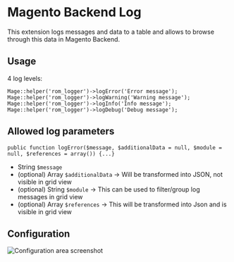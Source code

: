 # Magento Backend Log

This extension logs messages and data to a table and allows to browse through this data in Magento Backend.

## Usage

4 log levels:

```
Mage::helper('rom_logger')->logError('Error message');
Mage::helper('rom_logger')->logWarning('Warning message');
Mage::helper('rom_logger')->logInfo('Info message');
Mage::helper('rom_logger')->logDebug('Debug message');
```

## Allowed log parameters

```
public function logError($message, $additionalData = null, $module = null, $references = array()) {...}
```

- String `$message`
- (optional) Array `$additionalData` -> Will be transformed into JSON, not visible in grid view
- (optional) String `$module` -> This can be used to filter/group log messages in grid view
- (optional) Array `$references` -> This will be transformed into Json and is visible in grid view

## Configuration

![Configuration area screenshot](https://raw.github.com/romfr/rom_logger/master/doc/screenshots/configuration-area.png)
